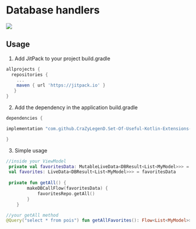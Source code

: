 # Database handlers

[![](https://jitpack.io/v/CraZyLegenD/Set-Of-Useful-Kotlin-Extensions-and-Helpers.svg)](https://jitpack.io/#CraZyLegenD/Set-Of-Useful-Kotlin-Extensions-and-Helpers)


## Usage
1. Add JitPack to your project build.gradle

```gradle
allprojects {
  repositories {
    ...
    maven { url 'https://jitpack.io' }
   }
}
```

2. Add the dependency in the application build.gradle

```gradle
dependencies {

implementation "com.github.CraZyLegenD.Set-Of-Useful-Kotlin-Extensions-and-Helpers:database:$utilsVersion"

}
```

3. Simple usage

```kotlin
//inside your ViewModel
 private val favoritesData: MutableLiveData<DBResult<List<MyModel>>> = MutableLiveData()
 val favorites: LiveData<DBResult<List<MyModel>>> = favoritesData
 
 private fun getAll() {
        makeDBCallFlow(favoritesData) {
            favoritesRepo.getAll()
        }
    }
```

```kotlin
//your getAll method 
@Query("select * from pois") fun getAllFavorites(): Flow<List<MyModel>>

```
